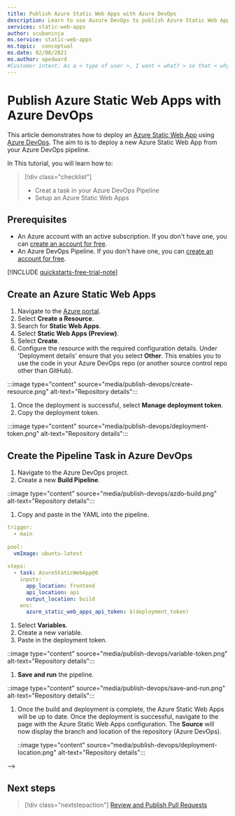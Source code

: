 ```yaml
---
title: Publish Azure Static Web Apps with Azure DevOps
description: Learn to use Auzure DevOps to publish Azure Static Web Apps
services: static-web-apps
author: scubaninja
ms.service: static-web-apps
ms.topic:  conceptual
ms.date: 02/08/2021
ms.author: apedward
#Customer intent: As a < type of user >, I want < what? > so that < why? >.
---
```


# Publish Azure Static Web Apps with Azure DevOps

This article demonstrates how to deploy an [Azure Static Web App](articles\static-web-apps\overview.md) using [Azure DevOps](https://dev.azure.com/). The aim to is to deploy a new Azure Static Web App from your Azure DevOps pipeline. 

In This tutorial, you will learn how to:

> [!div class="checklist"]
>
> - Creat a task in your Azure DevOps Pipeline
> - Setup an Azure Static Web Apps

## Prerequisites

- An Azure account with an active subscription. If you don't have one, you can [create an account for free](https://azure.microsoft.com/free/).
- An Azure DevOps Pipeline. If you don't have one, you can [create an account for free](https://azure.microsoft.com/en-gb/pricing/details/devops/azure-devops-services/).

[!INCLUDE [quickstarts-free-trial-note](../../includes/quickstarts-free-trial-note.md)]

## Create an Azure Static Web Apps

1. Navigate to the [Azure portal](https://portal.azure.com).
1. Select **Create a Resource**.
1. Search for **Static Web Apps**.
1. Select **Static Web Apps (Preview)**.
1. Select **Create**.
1. Configure the resource with the required configuration details. Under 'Deployment details' ensure that you select **Other**. This enables you to use the code in your Azure DevOps repo (or another source control repo other than GitHub).

:::image type="content" source="media/publish-devops/create-resource.png" alt-text="Repository details":::

1. Once the deployment is successful, select **Manage deployment token**.
1. Copy the deployment token.

:::image type="content" source="media/publish-devops/deployment-token.png" alt-text="Repository details"::: 

## Create the Pipeline Task in Azure DevOps

1. Navigate to the Azure DevOps project.
1. Create a new **Build Pipeline**.

::image type="content" source="media/publish-devops/azdo-build.png" alt-text="Repository details"::: 

1. Copy and paste in the YAML into the pipeline.

```YAML
trigger:​
  - main​
​
pool:​
  vmImage: ubuntu-latest​
​
steps:​
  - task: AzureStaticWebApp@0​
    inputs:​
      app_location: frontend ​
      api_location: api​
      output_location: build​
    env:​
      azure_static_web_apps_api_token: $(deployment_token)
   ```
1. Select **Variables**.
1. Create a new variable.
1. Paste in the deployment token.

::image type="content" source="media/publish-devops/variable-token.png" alt-text="Repository details":::
   
1. **Save and run** the pipeline.

::image type="content" source="media/publish-devops/save-and-run.png" alt-text="Repository details":::
   
1. Once the build and deployment is complete, the Azure Static Web Apps will be up to date. Once the deployment is successful, navigate to the page with the Azure Static Web Apps configuration. The **Source** will now display the branch and location of the repository (Azure DevOps).
   
   ::image type="content" source="media/publish-devops/deployment-location.png" alt-text="Repository details":::

-->

## Next steps

> [!div class="nextstepaction"]
> [Review and Publish Pull Requests](articles\static-web-apps\review-publish-pull-requests.md)


